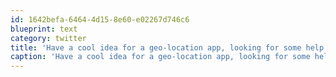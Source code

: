 ```yaml
---
id: 1642befa-6464-4d15-8e60-e02267d746c6
blueprint: text
category: twitter
title: 'Have a cool idea for a geo-location app, looking for some help moulding it.'
caption: 'Have a cool idea for a geo-location app, looking for some help moulding it.'
---
```

